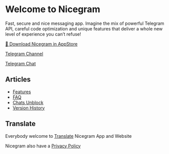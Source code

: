 # Welcome to Nicegram

Fast, secure and nice messaging app. Imagine the mix of powerful Telegram API, careful code optimization and unique features that deliver a whole new level of experience you can’t refuse!


<a href="https://itunes.apple.com/app/id1457369322" target="_blank">📱 Download Nicegram in AppStore</a>

<a href="https://t.me/nicegramapp" target="_blank">Telegram Channel</a>

<a href="https://t.me/nicegramchat" target="_blank">Telegram Chat</a>


## Articles
- [Features](/features)
- [FAQ](/faq)
- [Chats Unblock](/unblock)
- [Version History](/changelog)

## Translate
Everybody welcome to [Translate](/translate) Nicegram App and Website


Nicegram also have a <a href="privacy-policy" target="_blank">Privacy Policy</a>

